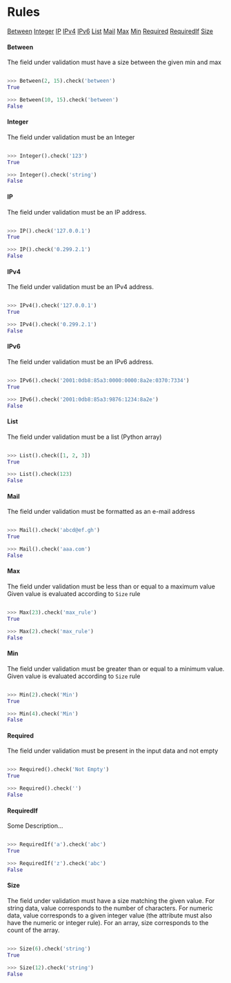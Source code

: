# Rules

<div>
<p>
<a href="#Between">Between</a>
<a href="#Integer">Integer</a>
<a href="#IP">IP</a>
<a href="#IPv4">IPv4</a>
<a href="#IPv6">IPv6</a>
<a href="#List">List</a>
<a href="#Mail">Mail</a>
<a href="#Max">Max</a>
<a href="#Min">Min</a>
<a href="#Required">Required</a>
<a href="#RequiredIf">RequiredIf</a>
<a href="#Size">Size</a>
</p>
</div><a name="Between"/>

#### Between

The field under validation must have a size between the given min and max


```python

>>> Between(2, 15).check('between')
True

>>> Between(10, 15).check('between')
False


```
<a name="Integer"/>

#### Integer

The field under validation must be an Integer


```python

>>> Integer().check('123')
True

>>> Integer().check('string')
False


```
<a name="IP"/>

#### IP

The field under validation must be an IP address.


```python

>>> IP().check('127.0.0.1')
True

>>> IP().check('0.299.2.1')
False


```
<a name="IPv4"/>

#### IPv4

The field under validation must be an IPv4 address.


```python

>>> IPv4().check('127.0.0.1')
True

>>> IPv4().check('0.299.2.1')
False


```
<a name="IPv6"/>

#### IPv6

The field under validation must be an IPv6 address.


```python

>>> IPv6().check('2001:0db8:85a3:0000:0000:8a2e:0370:7334')
True

>>> IPv6().check('2001:0db8:85a3:9876:1234:8a2e')
False


```
<a name="List"/>

#### List

The field under validation must be a list (Python array)


```python

>>> List().check([1, 2, 3])
True

>>> List().check(123)
False


```
<a name="Mail"/>

#### Mail

The field under validation must be formatted as an e-mail address


```python

>>> Mail().check('abcd@ef.gh')
True

>>> Mail().check('aaa.com')
False


```
<a name="Max"/>

#### Max

The field under validation must be less than or equal to a maximum value
Given value is evaluated according to `Size` rule


```python

>>> Max(23).check('max_rule')
True

>>> Max(2).check('max_rule')
False


```
<a name="Min"/>

#### Min

The field under validation must be greater than or equal to a minimum value.
Given value is evaluated according to `Size` rule


```python

>>> Min(2).check('Min')
True

>>> Min(4).check('Min')
False


```
<a name="Required"/>

#### Required

The field under validation must be present in the input data and not empty


```python

>>> Required().check('Not Empty')
True

>>> Required().check('')
False


```
<a name="RequiredIf"/>

#### RequiredIf

Some Description...


```python

>>> RequiredIf('a').check('abc')
True

>>> RequiredIf('z').check('abc')
False


```
<a name="Size"/>

#### Size

The field under validation must have a size matching the given value.
For string data, value corresponds to the number of characters.
For numeric data, value corresponds to a given integer value (the attribute must also have the numeric or integer rule).
For an array, size corresponds to the count of the array.


```python

>>> Size(6).check('string')
True

>>> Size(12).check('string')
False


```
